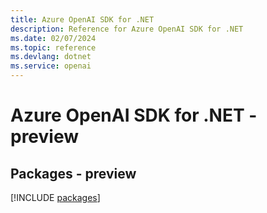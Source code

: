 ```yaml
---
title: Azure OpenAI SDK for .NET
description: Reference for Azure OpenAI SDK for .NET
ms.date: 02/07/2024
ms.topic: reference
ms.devlang: dotnet
ms.service: openai
---
```

# Azure OpenAI SDK for .NET - preview
## Packages - preview
[!INCLUDE [packages](openai-index.md)]